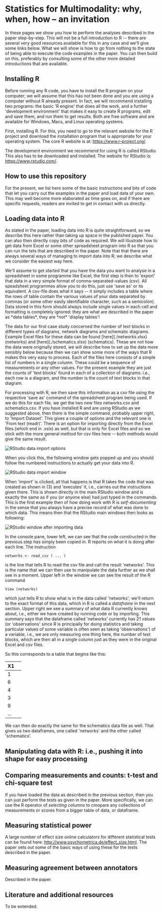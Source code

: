 # Statistics for Multimodality: why, when, how – an invitation

In these pages we show you how to perform the analyses described in the paper step-by-step. This will not be a full introduction to R -- there are several very good resources available for this in any case and we'll give some links below. What we will show is how to go from nothing to the state of being able to execute the code examples in the paper. You can then build on this, preferably by consulting some of the other more detailed introductions that are available.

## Installing R

Before running any R code, you have to install the R program on your computer; we will assume that this has not been done and you are using a computer without R already present. In fact, we will recommend installing two programs: the basic 'R engine' that does all the work, and a further 'development environment' that makes it easy to create R programs, edit and save them, and run them to get results. Both are free software and are available for Windows, Macs, and Linux operating systems. 

First, installing R. For this, you need to go to the relevant website for the R project and download the installation program that is appropriate for your operating system. The core R website is at: https://www.r-project.org/. 

The development environment we recommend for using R is called RStudio. This also has to be downloaded and installed. The website for RStudio is: https://www.rstudio.com/. 

## How to use this repository
For the present, we list here some of the basic instructions and bits of code that let you carry out the examples in the paper and load data of your own. This may well become more elaborated as time goes on, and if there are specific requests, readers are invited to get in contact with us directly.

## Loading data into R
As stated in the paper, loading data into R is quite straightforward, so we describe this here rather than taking up space in the published paper. You can also then directly copy bits of code as required. We will illustrate how to get data from Excel or some other spreadsheet program into R so that you can run the tets that are described in the paper. Note that that there are always several ways of managing to import data into R; we describe what we consider the easiest way here.

<p>We'll assume to get started that you have the data you want to analyse in a spreadsheet in some programme like Excel; the first step is then to 'export' that data in a very simple format of comma-separated-values (csv). All speadsheet programmes allow you to do this, just use 'save as' or its equivalent. A csv-file does what it says -- it simply includes a table where the rows of table contain the various values of your data separated by commas (or some other easily identifiable character, such as a semicolon). Data stored in this form should always include single values in each cell and formatting is completely ignored: they are what are described in the paper as *data tables*, they are *not* 'display tables'!
  
<p>The data for our first case study concerned the number of text blocks in different types of diagrams, network diagrams and schematic diagrams. Example Excel files for these data can be found 
[here](./networks.xlsx) (networks) 
and [here](./schematics.xlsx) (schematics). These are not how the data were originally stored, we will describe how to set up the data more sensibly below because then we can show some more of the ways that R makes this very easy to process. Each of the files here consists of a simple list of numbers in a single column. These could be a sequence of measurements or any other values. For the present example they are just the counts of 'text blocks' found in each of a collection of diagrams: i.e., each row is a diagram, and the number is the count of text blocks in that diagram.

<p>For processing with R, we then save this information as a csv file using the respective 'save as' command of the spreadsheet program being used. If we do this for each file, we get the two new files networks.csv and schematics.csv. 
If you have installed R and are using RStudio as we suggested above, then there is the simple command, probably upper right, to 'Import Dataset'. This gives a couple of options and the relevant one is 'From text (readr)'. There is an option for importing directly from the Excel files (which end in .xslx) as well, but that is only for Excel files and so we stick with the more general method for csv files here -- both methods would give the same result.

![RStudio data import options](R-import-menu.png)

When you click this, the following window gets popped up and you should follow the numbered instructions to actually get your data into R.

![RStudio data import window](R-importing-data.png)

When 'import' is clicked, all that happens is that R takes the code that was created as shown in (3) and 'executes' it, i.e., carries out the instructions given there. This is shown directly in the main RStudio window and is exactly the same as if you (or anyone else) had just typed in the commands. This is the first example then of how doing work with R is *self-documenting* in the sense that you always have a precise record of what was done to which data. This means then that the RStudio main windows then looks as following:

![RStudio window after importing data](R-import-results.png)

In the console pane, lower left, we can see that the code constructed in the previous
step has simply been copied in. R reports on what it is doing after each line. The
instruction

```networks <- read_csv ( ... )```

is the line that tells R to read the csv file and call the result 'networks'. This is
the name that we can then use to manipulate the data further as we shall see in a moment. Upper left
in the window we can see the result of the R command

```View (networks)```

which just tells R to show what is in the data called 'networks'; we'll return to the exact format of this
data, which in R is called a *dataframe* in the next section. Upper right we see a summary
of what data R currently knows about, i.e., either we have created by running code or
by importing. This summary says that the dataframe called 'networks' currently has
21 values (or 'observations' since R is principally for doing statistics and taking particular values of
some variable is often seen as taking 'observations') of a variable, i.e., we are only measuring one thing here, the number of text blocks, which are then all in a single column just as they were in the original Excel and csv files.

So this corresponds to a table that begins like this:

| X1    |  |
| ----- | --- |
| 1 |
| 6  |
| 4 |
| 3 |
| 9 |
| ... |

We can then do exactly the same for the schematics data file as well. That gives
us two dataframes, one called 'networks' and the other called 'schematics'.



## Manipulating data with R: i.e., pushing it into shape for easy processing

## Comparing measurements and counts: t-test and chi-square test

If you have loaded the data as described in the previous section, then you can just perform the tests as given in the paper. More specifically, we can use the R operator of *selecting columns* to cmopare any collections of measurements or scores from a bigger table of data, or dataframe. 

## Measuring statistical power

A large number of effect size online calculators for different statistical tests can be found here: http://www.psychometrica.de/effect_size.html. The paper sets out some of the basic ways of using these for the tests described in the paper.

## Measuring agreement between annotators
Described in the paper.

## Literature and additional resources
To be extended.
